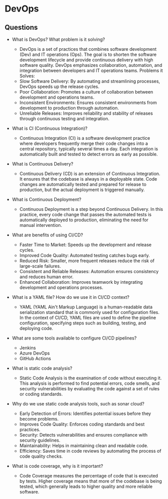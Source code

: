 # DevOps

## Questions
- What is DevOps? What problem is it solving?
    - DevOps is a set of practices that combines software development (Dev) and IT operations (Ops). The goal is to shorten the software development lifecycle and provide continuous delivery with high software quality. DevOps emphasizes collaboration, automation, and integration between developers and IT operations teams.
    Problems it Solves:
    - Slow Software Delivery: By automating and streamlining processes, DevOps speeds up the release cycles.
    - Poor Collaboration: Promotes a culture of collaboration between development and operations teams.
    - Inconsistent Environments: Ensures consistent environments from development to production through automation.
    - Unreliable Releases: Improves reliability and stability of releases through continuous testing and integration.

- What is CI (Continuous Integration)?
    - Continuous Integration (CI) is a software development practice where developers frequently merge their code changes into a central repository, typically several times a day. Each integration is automatically built and tested to detect errors as early as possible.

- What is Continuous Delivery?
    - Continuous Delivery (CD) is an extension of Continuous Integration. It ensures that the codebase is always in a deployable state. Code changes are automatically tested and prepared for release to production, but the actual deployment is triggered manually.

- What is Continuous Deployment?
    - Continuous Deployment is a step beyond Continuous Delivery. In this practice, every code change that passes the automated tests is automatically deployed to production, eliminating the need for manual intervention.

- What are benefits of using CI/CD?
    - Faster Time to Market: Speeds up the development and release cycles.
    - Improved Code Quality: Automated testing catches bugs early.
    - Reduced Risk: Smaller, more frequent releases reduce the risk of large-scale failures.
    - Consistent and Reliable Releases: Automation ensures consistency and reduces human error.
    - Enhanced Collaboration: Improves teamwork by integrating development and operations processes.

- What is a YAML file? How do we use it in CI/CD context?
    - YAML (YAML Ain't Markup Language) is a human-readable data serialization standard that is commonly used for configuration files. In the context of CI/CD, YAML files are used to define the pipeline configuration, specifying steps such as building, testing, and deploying code.

- What are some tools available to configure CI/CD pipelines?
    - Jenkins
    - Azure DevOps
    - GitHub Actions

- What is static code analysis?
    - Static Code Analysis is the examination of code without executing it. This analysis is performed to find potential errors, code smells, and security vulnerabilities by evaluating the code against a set of rules or coding standards.

- Why do we use static code analysis tools, such as sonar cloud?
    - Early Detection of Errors: Identifies potential issues before they become problems.
    - Improves Code Quality: Enforces coding standards and best practices.
    - Security: Detects vulnerabilities and ensures compliance with security guidelines.
    - Maintainability: Helps in maintaining clean and readable code.
    - Efficiency: Saves time in code reviews by automating the process of code quality checks.

- What is code coverage, why is it important?
    - Code Coverage measures the percentage of code that is executed by tests. Higher coverage means that more of the codebase is being tested, which generally leads to higher quality and more reliable software.